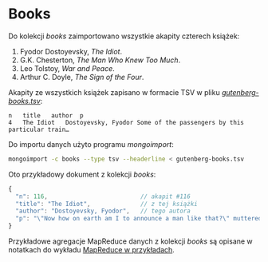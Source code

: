 # Books

Do kolekcji *books* zaimportowano wszystkie akapity czterech
książek:

1. Fyodor Dostoyevsky, *The Idiot*.
2. G.K. Chesterton, *The Man Who Knew Too Much*.
3. Leo Tolstoy, *War and Peace*.
4. Arthur C. Doyle, *The Sign of the Four*.

Akapity ze wszystkich książek zapisano w formacie TSV
w pliku [_gutenberg-books.tsv_](/data/tsv/gutenberg-books.tsv):

```tsv
n	title	author	p
4	The Idiot	Dostoyevsky, Fyodor	Some of the passengers by this particular train…
```

Do importu danych użyto programu *mongoimport*:

```sh
mongoimport -c books --type tsv --headerline < gutenberg-books.tsv
```

Oto przykładowy dokument z kolekcji *books*:

```js
{
  "n": 116,                          // akapit #116
  "title": "The Idiot",              // z tej książki
  "author": "Dostoyevsky, Fyodor",   // tego autora
  "p": "\"Now how on earth am I to announce a man like that?\" muttered the servant. …"
}
```

Przykładowe agregacje MapReduce danych z kolekcji *books*
są opisane w notatkach do wykładu
[MapReduce w przykładach](http://sinatra.local/nosql/mongodb-mapreduce).
